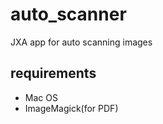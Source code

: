 # auto_scanner
JXA app for auto scanning images

## requirements

 - Mac OS
 - ImageMagick(for PDF)

